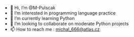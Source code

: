 - 👋 Hi, I’m @M-Pulscak
- 👀 I’m interested in programming language practice
- 🌱 I’m currently learning Python
- 💞️ I’m looking to collaborate on moderate Python projects
- 📫 How to reach me : michal_666@atlas.cz

<!---
M-Pulscak/M-Pulscak is a ✨ special ✨ repository because its `README.md` (this file) appears on your GitHub profile.
You can click the Preview link to take a look at your changes.
--->
